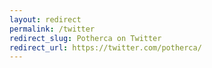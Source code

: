 ```yaml
---
layout: redirect
permalink: /twitter
redirect_slug: Potherca on Twitter
redirect_url: https://twitter.com/potherca/
---
```

